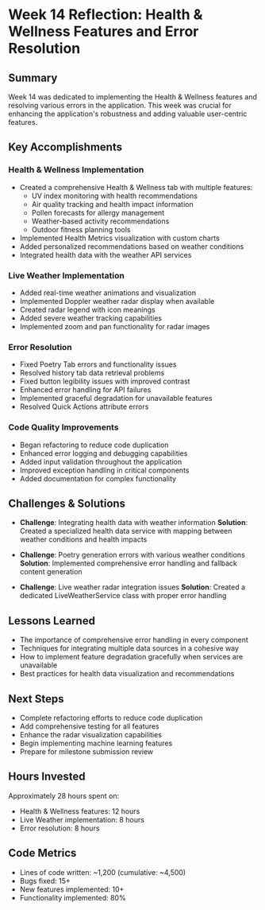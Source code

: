 # Week 14 Reflection: Health & Wellness Features and Error Resolution

## Summary
Week 14 was dedicated to implementing the Health & Wellness features and resolving various errors in the application. This week was crucial for enhancing the application's robustness and adding valuable user-centric features.

## Key Accomplishments

### Health & Wellness Implementation
- Created a comprehensive Health & Wellness tab with multiple features:
  - UV index monitoring with health recommendations
  - Air quality tracking and health impact information
  - Pollen forecasts for allergy management
  - Weather-based activity recommendations
  - Outdoor fitness planning tools
- Implemented Health Metrics visualization with custom charts
- Added personalized recommendations based on weather conditions
- Integrated health data with the weather API services

### Live Weather Implementation
- Added real-time weather animations and visualization
- Implemented Doppler weather radar display when available
- Created radar legend with icon meanings
- Added severe weather tracking capabilities
- Implemented zoom and pan functionality for radar images

### Error Resolution
- Fixed Poetry Tab errors and functionality issues
- Resolved history tab data retrieval problems
- Fixed button legibility issues with improved contrast
- Enhanced error handling for API failures
- Implemented graceful degradation for unavailable features
- Resolved Quick Actions attribute errors

### Code Quality Improvements
- Began refactoring to reduce code duplication
- Enhanced error logging and debugging capabilities
- Added input validation throughout the application
- Improved exception handling in critical components
- Added documentation for complex functionality

## Challenges & Solutions
- **Challenge**: Integrating health data with weather information
  **Solution**: Created a specialized health data service with mapping between weather conditions and health impacts

- **Challenge**: Poetry generation errors with various weather conditions
  **Solution**: Implemented comprehensive error handling and fallback content generation

- **Challenge**: Live weather radar integration issues
  **Solution**: Created a dedicated LiveWeatherService class with proper error handling

## Lessons Learned
- The importance of comprehensive error handling in every component
- Techniques for integrating multiple data sources in a cohesive way
- How to implement feature degradation gracefully when services are unavailable
- Best practices for health data visualization and recommendations

## Next Steps
- Complete refactoring efforts to reduce code duplication
- Add comprehensive testing for all features
- Enhance the radar visualization capabilities
- Begin implementing machine learning features
- Prepare for milestone submission review

## Hours Invested
Approximately 28 hours spent on:
- Health & Wellness features: 12 hours
- Live Weather implementation: 8 hours
- Error resolution: 8 hours

## Code Metrics
- Lines of code written: ~1,200 (cumulative: ~4,500)
- Bugs fixed: 15+
- New features implemented: 10+
- Functionality implemented: 80%
